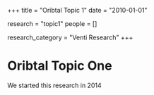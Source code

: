 +++
title = "Oribtal Topic 1"
date = "2010-01-01"

research = "topic1"
people = []

research_category = "Venti Research"
+++

# Oribtal Topic One

We started this research in 2014
